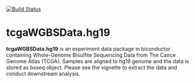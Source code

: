 [![Build Status](https://travis-ci.org/aryeelab/tcgaWGBSData.hg19.svg?branch=master)](https://travis-ci.org/aryeelab/tcgaWGBSData.hg19)

# tcgaWGBSData.hg19
**tcgaWGBSData.hg19** is an experiment data package in biconductor containing Whole-Genome Bisulfite Sequencing Data from The Cance Genome Atlas (TCGA). Samples are aligned to hg19 genome and the data is stored as bsseq object. Please see the vignette to extract the data and conduct downstream analysis.
